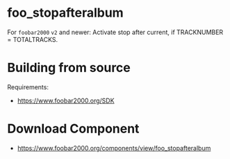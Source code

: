 # foo_stopafteralbum
For `foobar2000` `v2` and newer: Activate stop after current, if TRACKNUMBER = TOTALTRACKS.

# Building from source
Requirements:
* https://www.foobar2000.org/SDK

# Download Component
* https://www.foobar2000.org/components/view/foo_stopafteralbum
